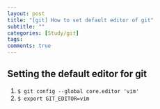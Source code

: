 ```yaml
---
layout: post
title: "[git] How to set default editor of git"
subtitle: ""
categories: [Study/git]
tags:
comments: true
---
```


## Setting the default editor for git
1) `$ git config --global core.editor 'vim'`
2) `$ export GIT_EDITOR=vim`
